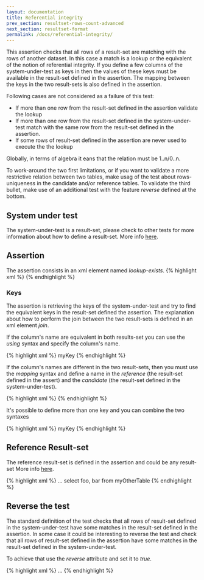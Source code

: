 ```yaml
---
layout: documentation
title: Referential integrity
prev_section: resultset-rows-count-advanced
next_section: resultset-format
permalink: /docs/referential-integrity/
---
```

This assertion checks that all rows of a result-set are matching with the rows of another dataset. In this case a match is a lookup or the equivalent of the notion of referential integrity. If you define a few columns of the system-under-test as keys in then the values of these keys must be available in the result-set defined in the assertion. The mapping between the keys in the two result-sets is also defined in the assertion.

Following cases are not considered as a failure of this test:

* If more than one row from the result-set defined in the assertion validate the lookup
* If more than one row from the result-set defined in the system-under-test match with the same row from the result-set defined in the assertion.
* If some rows of result-set defined in the assertion are never used to execute the the lookup

Globally, in terms of algebra it eans that the relation must be 1..n/0..n.

To work-around the two first limitations, or if you want to validate a more restrictive relation between two tables, make usag of the test about rows-uniqueness in the candidate and/or reference tables. To validate the third bullet, make use of an additional test with the feature *reverse* defined at the bottom.

## System under test

The system-under-test is a result-set, please check to other tests for more information about how to define a result-set. More info [here](/docs/compare-equivalence-resultsets).

## Assertion

The assertion consists in an xml element named *lookup-exists*.
{% highlight xml %}
<assert>
  <lookup-exists />
</assert>
{% endhighlight %}

### Keys

The assertion is retrieving the keys of the system-under-test and try to find the equivalent keys in the result-set defined the assertion. The explanation about how to perform the join between the two result-sets is defined in an xml element *join*.

If the column's name are equivalent in both results-set you can use the *using* syntax and specify the column's name.

{% highlight xml %}
<assert>
  <lookup-exists>
    <join>
      <using>myKey<using>
    </join>
  </lookup-exists>
</assert>
{% endhighlight %}

If the column's names are different in the two result-sets, then you must use the *mapping* syntax and define a name in the *reference* (the result-set defined in the assert) and the *candidate* (the result-set defined in the system-under-test).

{% highlight xml %}
<assert>
  <lookup-exists>
    <join>
      <mapping candidate="myKey" reference="myColumn"/>
    </join>
  </lookup-exists>
</assert>
{% endhighlight %}

It's possible to define more than one key and you can combine the two syntaxes

{% highlight xml %}
<assert>
  <lookup-exists>
    <join>
      <using>myKey<using>
      <mapping candidate="myCol" reference="myColumn"/>
      <mapping candidate="myC" reference="myX"/>
    </join>
  </lookup-exists>
</assert>
{% endhighlight %}

## Reference Result-set

The reference result-set is defined in the assertion and could be any result-set More info [here](../compare-equivalence-resultsets).

{% highlight xml %}
<assert>
  <lookup-exists>
    <join>
      ...
    </join>
    <result-set>
       <query> select foo, bar from myOtherTable </query>
    </result-set>
  </lookup-exists>
</assert>
{% endhighlight %}

## Reverse the test

The standard definition of the test checks that all rows of result-set defined in the system-under-test have some matches in the result-set defined in the assertion. In some case it could be interesting to reverse the test and check that all rows of result-set defined in the assertion have some matches in the result-set defined in the system-under-test.

To achieve that use the *reverse* attribute and set it to *true*.

{% highlight xml %}
<assert>
  <lookup-exists reverse="true">
    ...
  </lookup-exists>
</assert>
{% endhighlight %}